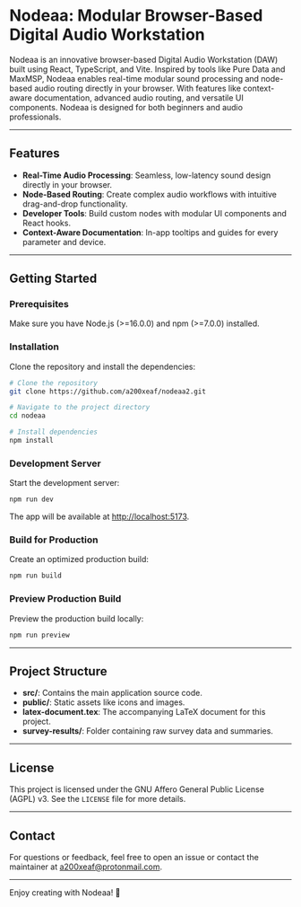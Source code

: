 # Nodeaa: Modular Browser-Based Digital Audio Workstation

Nodeaa is an innovative browser-based Digital Audio Workstation (DAW) built using React, TypeScript, and Vite. Inspired by tools like Pure Data and MaxMSP, Nodeaa enables real-time modular sound processing and node-based audio routing directly in your browser. With features like context-aware documentation, advanced audio routing, and versatile UI components. Nodeaa is designed for both beginners and audio professionals.

---

## Features

- **Real-Time Audio Processing**: Seamless, low-latency sound design directly in your browser.
- **Node-Based Routing**: Create complex audio workflows with intuitive drag-and-drop functionality.
- **Developer Tools**: Build custom nodes with modular UI components and React hooks.
- **Context-Aware Documentation**: In-app tooltips and guides for every parameter and device.

---

## Getting Started

### Prerequisites

Make sure you have Node.js (>=16.0.0) and npm (>=7.0.0) installed.

### Installation

Clone the repository and install the dependencies:

```bash
# Clone the repository
git clone https://github.com/a200xeaf/nodeaa2.git

# Navigate to the project directory
cd nodeaa

# Install dependencies
npm install
```

### Development Server

Start the development server:

```bash
npm run dev
```

The app will be available at [http://localhost:5173](http://localhost:5173).

### Build for Production

Create an optimized production build:

```bash
npm run build
```

### Preview Production Build

Preview the production build locally:

```bash
npm run preview
```

---

## Project Structure

- **src/**: Contains the main application source code.
- **public/**: Static assets like icons and images.
- **latex-document.tex**: The accompanying LaTeX document for this project.
- **survey-results/**: Folder containing raw survey data and summaries.

---

## License

This project is licensed under the GNU Affero General Public License (AGPL) v3. See the `LICENSE` file for more details.

---

## Contact

For questions or feedback, feel free to open an issue or contact the maintainer at [a200xeaf@protonmail.com](mailto:a200xeaf@protonmail.com).

---

Enjoy creating with Nodeaa! 🎵
